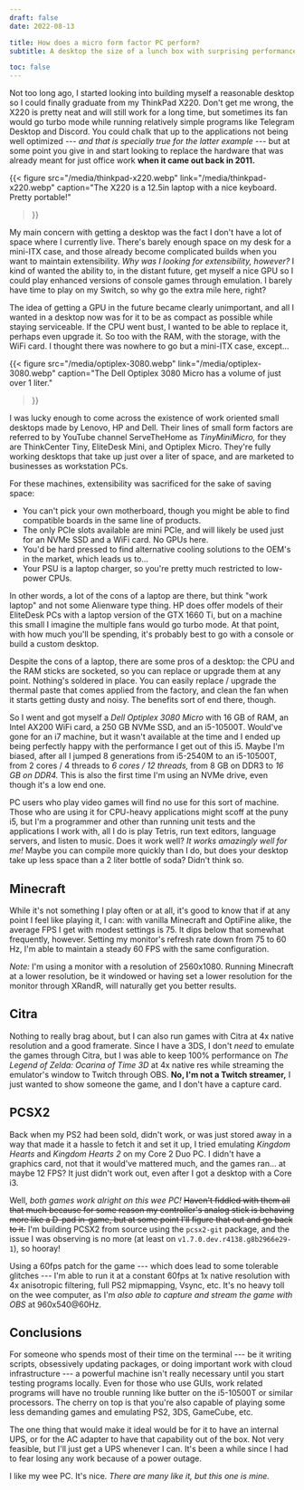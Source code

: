 ```yaml
---
draft: false
date: 2022-08-13

title: How does a micro form factor PC perform?
subtitle: A desktop the size of a lunch box with surprising performance!

toc: false
---
```


Not too long ago, I started looking into building myself a reasonable desktop
so I could finally graduate from my ThinkPad X220. Don't get me wrong, the X220
is pretty neat and will still work for a long time, but sometimes its fan would
go turbo mode while running relatively simple programs like Telegram Desktop
and Discord. You could chalk that up to the applications not being well
optimized _--- and that is specially true for the latter example ---_ but at
some point you give in and start looking to replace the hardware that was
already meant for just office work **when it came out back in 2011.**

{{< figure
  src="/media/thinkpad-x220.webp"
  link="/media/thinkpad-x220.webp"
  caption="The X220 is a 12.5in laptop with a nice keyboard. Pretty portable!"
>}}

My main concern with getting a desktop was the fact I don't have a lot of space
where I currently live. There's barely enough space on my desk for a mini-ITX
case, and those already become complicated builds when you want to maintain
extensibility. _Why was I looking for extensibility, however?_ I kind of wanted
the ability to, in the distant future, get myself a nice GPU so I could play
enhanced versions of console games through emulation. I barely have time to
play on my Switch, so why go the extra mile here, right?

The idea of getting a GPU in the future became clearly unimportant, and all I
wanted in a desktop now was for it to be as compact as possible while staying
serviceable. If the CPU went bust, I wanted to be able to replace it, perhaps
even upgrade it. So too with the RAM, with the storage, with the WiFi card. I
thought there was nowhere to go but a mini-ITX case, except...

{{< figure
  src="/media/optiplex-3080.webp"
  link="/media/optiplex-3080.webp"
  caption="The Dell Optiplex 3080 Micro has a volume of just over 1 liter."
>}}

I was lucky enough to come across the existence of work oriented small desktops
made by Lenovo, HP and Dell. Their lines of small form factors are referred to
by YouTube channel ServeTheHome as _TinyMiniMicro,_ for they are ThinkCenter
Tiny, EliteDesk Mini, and Optiplex Micro. They're fully working desktops that
take up just over a liter of space, and are marketed to businesses as
workstation PCs.

For these machines, extensibility was sacrificed for the sake of saving space:

- You can't pick your own motherboard, though you might be able to find
  compatible boards in the same line of products.
- The only PCIe slots available are mini PCIe, and will likely be used just for
  an NVMe SSD and a WiFi card. No GPUs here.
- You'd be hard pressed to find alternative cooling solutions to the OEM's in
  the market, which leads us to...
- Your PSU is a laptop charger, so you're pretty much restricted to low-power
  CPUs.

In other words, a lot of the cons of a laptop are there, but think "work
laptop" and not some Alienware type thing. HP does offer models of their
EliteDesk PCs with a laptop version of the GTX 1660 Ti, but on a machine this
small I imagine the multiple fans would go turbo mode. At that point, with how
much you'll be spending, it's probably best to go with a console or build a
custom desktop.

Despite the cons of a laptop, there are some pros of a desktop: the CPU and the
RAM sticks are socketed, so you can replace or upgrade them at any point.
Nothing's soldered in place. You can easily replace / upgrade the thermal paste
that comes applied from the factory, and clean the fan when it starts getting
dusty and noisy. The benefits sort of end there, though.

So I went and got myself a _Dell Optiplex 3080 Micro_ with 16 GB of RAM, an
Intel AX200 WiFi card, a 250 GB NVMe SSD, and an i5-10500T. Would've gone for
an i7 machine, but it wasn't available at the time and I ended up being
perfectly happy with the performance I get out of this i5. Maybe I'm biased,
after all I jumped 8 generations from i5-2540M to an i5-10500T, from 2 cores /
4 threads to _6 cores / 12 threads,_ from 8 GB on DDR3 to _16 GB on DDR4._ This
is also the first time I'm using an NVMe drive, even though it's a low end one.

PC users who play video games will find no use for this sort of machine. Those
who are using it for CPU-heavy applications might scoff at the puny i5, but I'm
a programmer and other than running unit tests and the applications I work
with, all I do is play Tetris, run text editors, language servers, and listen
to music. Does it work well? _It works amazingly well for me!_ Maybe you can
compile more quickly than I do, but does your desktop take up less space than a
2 liter bottle of soda? Didn't think so.

## Minecraft

While it's not something I play often or at all, it's good to know that if at
any point I feel like playing it, I can: with vanilla Minecraft and OptiFine
alike, the average FPS I get with modest settings is 75. It dips below that
somewhat frequently, however. Setting my monitor's refresh rate down from 75 to
60 Hz, I'm able to maintain a steady 60 FPS with the same configuration.

*Note:* I'm using a monitor with a resolution of 2560x1080. Running Minecraft
at a lower resolution, be it windowed or having set a lower resolution for the
monitor through XRandR, will naturally get you better results.

## Citra

Nothing to really brag about, but I can also run games with Citra at 4x native
resolution and a good framerate. Since I have a 3DS, I don't _need_ to emulate
the games through Citra, but I was able to keep 100% performance on _The Legend
of Zelda: Ocarina of Time 3D_ at 4x native res while streaming the emulator's
window to Twitch through OBS. **No, I'm not a Twitch streamer,** I just wanted
to show someone the game, and I don't have a capture card.

## PCSX2

Back when my PS2 had been sold, didn't work, or was just stored away in a way
that made it a hassle to fetch it and set it up, I tried emulating _Kingdom
Hearts_ and _Kingdom Hearts 2_ on my Core 2 Duo PC. I didn't have a graphics
card, not that it would've mattered much, and the games ran... at maybe 12 FPS?
It just didn't work out, even after I got a desktop with a Core i3.

Well, _both games work alright on this wee PC!_ ~~Haven't fiddled with them all
that much because for some reason my controller's analog stick is behaving more
like a D-pad in-game, but at some point I'll figure that out and go back to
it.~~ I'm building PCSX2 from source using the `pcsx2-git` package, and the
issue I was observing is no more (at least on `v1.7.0.dev.r4138.g8b2966e29-1`),
so hooray!

Using a 60fps patch for the game --- which does lead to some tolerable glitches
--- I'm able to run it at a constant 60fps at 1x native resolution with 4x
anisotropic filtering, full PS2 mipmapping, Vsync, etc. It's no heavy toll on
the wee computer, as I'm *also able to capture and stream the game with OBS* at
960x540@60Hz.

## Conclusions

For someone who spends most of their time on the terminal --- be it writing
scripts, obsessively updating packages, or doing important work with cloud
infrastructure --- a powerful machine isn't really necessary until you start
testing programs locally. Even for those who use GUIs, work related programs
will have no trouble running like butter on the i5-10500T or similar
processors. The cherry on top is that you're also capable of playing some less
demanding games and emulating PS2, 3DS, GameCube, etc.

The one thing that would make it ideal would be for it to have an internal UPS,
or for the AC adapter to have that capability out of the box. Not very
feasible, but I'll just get a UPS whenever I can. It's been a while since I had
to fear losing any work because of a power outage.

I like my wee PC. It's nice. *There are many like it, but this one is mine.*
